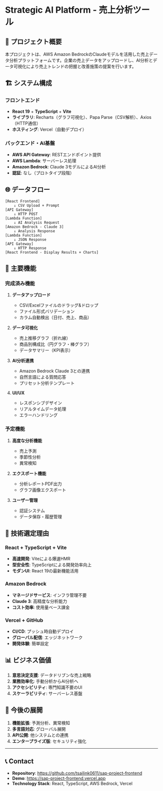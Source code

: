 # Strategic AI Platform - 売上分析ツール

## 🎯 プロジェクト概要

本プロジェクトは、AWS Amazon BedrockのClaudeモデルを活用した売上データ分析プラットフォームです。企業の売上データをアップロードし、AI分析とデータ可視化により売上トレンドの把握と改善施策の提案を行います。

## 🏗️ システム構成

### フロントエンド
- **React 19** + **TypeScript** + **Vite** 
- **ライブラリ**: Recharts（グラフ可視化）、Papa Parse（CSV解析）、Axios（HTTP通信）
- **ホスティング**: Vercel（自動デプロイ）

### バックエンド・AI基盤
- **AWS API Gateway**: RESTエンドポイント提供
- **AWS Lambda**: サーバーレス処理
- **Amazon Bedrock**: Claude 3モデルによるAI分析
- **認証**: なし（プロトタイプ段階）

## 🌐 データフロー

```
[React Frontend] 
    ↓ CSV Upload + Prompt
[API Gateway] 
    ↓ HTTP POST
[Lambda Function]
    ↓ AI Analysis Request
[Amazon Bedrock - Claude 3]
    ↓ Analysis Response
[Lambda Function]
    ↓ JSON Response
[API Gateway]
    ↓ HTTP Response
[React Frontend - Display Results + Charts]
```

## 🎯 主要機能

### 完成済み機能
1. **データアップロード**
   - CSV/Excelファイルのドラッグ&ドロップ
   - ファイル形式バリデーション
   - カラム自動検出（日付、売上、商品）

2. **データ可視化**
   - 売上推移グラフ（折れ線）
   - 商品別構成比（円グラフ・棒グラフ）
   - データサマリー（KPI表示）

3. **AI分析連携**
   - Amazon Bedrock Claude 3との連携
   - 自然言語による質問応答
   - プリセット分析テンプレート

4. **UI/UX**
   - レスポンシブデザイン
   - リアルタイムデータ処理
   - エラーハンドリング

### 予定機能
1. **高度な分析機能**
   - 売上予測
   - 季節性分析
   - 異常検知

2. **エクスポート機能**
   - 分析レポートPDF出力
   - グラフ画像エクスポート

3. **ユーザー管理**
   - 認証システム
   - データ保存・履歴管理

## 🚀 技術選定理由

### React + TypeScript + Vite
- **高速開発**: Viteによる爆速HMR
- **型安全性**: TypeScriptによる開発効率向上
- **モダンUI**: React 19の最新機能活用

### Amazon Bedrock
- **マネージドサービス**: インフラ管理不要
- **Claude 3**: 高精度な分析能力
- **コスト効率**: 使用量ベース課金

### Vercel + GitHub
- **CI/CD**: プッシュ時自動デプロイ
- **グローバル配信**: エッジネットワーク
- **開発体験**: 簡単設定

## 📊 ビジネス価値

1. **意思決定支援**: データドリブンな売上戦略
2. **業務効率化**: 手動分析からAI分析へ
3. **アクセシビリティ**: 専門知識不要のUI
4. **スケーラビリティ**: サーバーレス基盤

## 🎯 今後の展開

1. **機能拡張**: 予測分析、異常検知
2. **多言語対応**: グローバル展開
3. **API公開**: 他システムとの連携
4. **エンタープライズ版**: セキュリティ強化

---

## 📞 Contact

- **Repository**: https://github.com/tsailink0611/sap-project-frontend
- **Demo**: https://sap-project-frontend.vercel.app
- **Technology Stack**: React, TypeScript, AWS Bedrock, Vercel